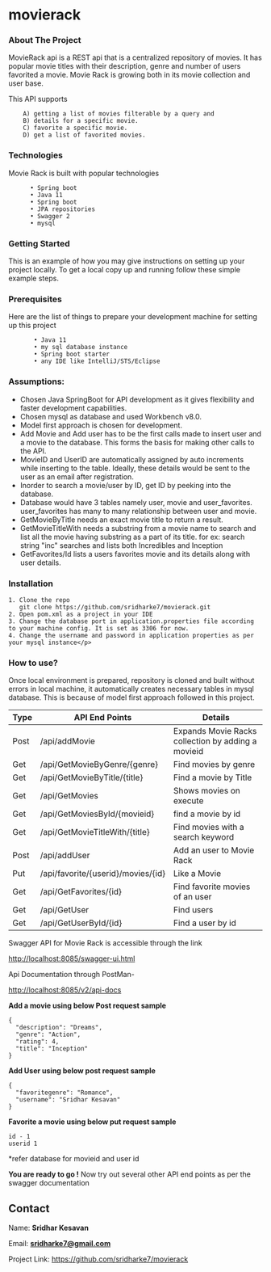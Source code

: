 # movierack
<h3 align="Left">About The Project</h3>

MovieRack api is a REST api that is a centralized repository of movies. It has popular movie titles with their description, genre and number of users favorited a movie. 
Movie Rack is growing both in its movie collection and user base.

This API supports

		A) getting a list of movies filterable by a query and
		B) details for a specific movie.
		C) favorite a specific movie.
		D) get a list of favorited movies.

<h3 align="Left">Technologies</h3>
Movie Rack is built with popular technologies

          • Spring boot
          • Java 11
          • Spring boot
          • JPA repositories
          • Swagger 2
          • mysql 

<h3 align="Left">Getting Started</h3>
This is an example of how you may give instructions on setting up your project locally. To get a local copy up and running follow these simple example steps.

<h3 align="Left">Prerequisites</h3>
Here are the list of things to prepare your development machine for setting up this project

           • Java 11
           • my sql database instance
           • Spring boot starter
           • any IDE like IntelliJ/STS/Eclipse

<h3 align="Left">Assumptions:</h3>

- Chosen Java SpringBoot for API development as it gives flexibility and faster development capabilities.
- Chosen mysql as database and used Workbench v8.0.
- Model first approach is chosen for development.
- Add Movie and Add user has to be the first calls made to insert user and a movie to the database. This forms the basis for making other calls to the API.
- MovieID and UserID  are automatically assigned by auto increments while inserting to the table. Ideally, these details would be sent to the user as an email after registration.
- Inorder to search a movie/user  by ID,  get ID by peeking into the database.
- Database would have 3 tables namely user, movie and user_favorites. user_favorites has many to many relationship between user and movie.
- GetMovieByTitle needs an exact movie title to return a result.
- GetMovieTitleWith needs a substring from a movie name to search and list all the movie having substring as a part of its title.
    for ex: search string "inc" searches and lists both Incredibles and Inception
- GetFavorites/Id lists a users favorites movie and its details along with user details.


<h3 align="Left">Installation</h3>

	1. Clone the repo
       git clone https://github.com/sridharke7/movierack.git
	2. Open pom.xml as a project in your IDE
	3. Change the database port in application.properties file according to your machine config. It is set as 3306 for now.
	4. Change the username and password in application properties as per your mysql instance</p>
  
<h3 align="Left">How to use?</h3>
Once local environment is prepared, repository is cloned and built without errors in local machine, it automatically creates necessary tables in mysql database. This is because of model first approach followed in this project.

Type  | API End Points                     | Details
------|----------------------------------  | --------------------------------------------------
Post  | /api/addMovie                      | Expands Movie Racks collection by adding a movieid
Get   | /api/GetMovieByGenre/{genre}       | Find movies by genre 
Get   | /api/GetMovieByTitle/{title}       | Find a movie by Title
Get   | /api/GetMovies                     | Shows movies on execute
Get   | /api/GetMoviesById/{movieid}       | find a movie by id
Get   | /api/GetMovieTitleWith/{title}     | Find movies with a search keyword
Post  | /api/addUser                       | Add an user to Movie Rack
Put   | /api/favorite/{userid}/movies/{id} | Like a Movie
Get   | /api/GetFavorites/{id}             | Find favorite movies of an user
Get   | /api/GetUser                       | Find users
Get   | /api/GetUserById/{id}              | Find a user by id

Swagger API for Movie Rack is accessible through the link 

<http://localhost:8085/swagger-ui.html>

Api Documentation through PostMan- 

<http://localhost:8085/v2/api-docs>

<b>Add a movie using below Post request sample</b>
```
{
  "description": "Dreams",
  "genre": "Action",
  "rating": 4,
  "title": "Inception"
}
```

<b>Add User using below post request sample</b>

```
{
  "favoritegenre": "Romance",
  "username": "Sridhar Kesavan"
}
```

<b>Favorite a movie using below put request sample</b>

```
id - 1
userid 1
```
*refer database for movieid and user id


<b>You are ready to go !</b>
Now try out several other API end points as per the swagger documentation

<h2 align="Left">Contact</h2>

Name:  <b>Sridhar Kesavan</b>

Email: <b>sridharke7@gmail.com</b>

Project Link:  https://github.com/sridharke7/movierack
